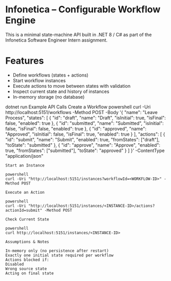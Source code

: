# Infonetica – Configurable Workflow Engine

This is a minimal state-machine API built in .NET 8 / C# as part of the Infonetica Software Engineer Intern assignment.



#  Features

- Define workflows (states + actions)
- Start workflow instances
- Execute actions to move between states with validation
- Inspect current state and history of instances
- In-memory storage (no database)






dotnet run
Example API Calls
    Create a Workflow
    powershell
    curl -Uri http://localhost:5151/workflows -Method POST -Body '{
    "name": "Leave Process",
    "states": [
        { "id": "draft", "name": "Draft", "isInitial": true, "isFinal": false, "enabled": true },
        { "id": "submitted", "name": "Submitted", "isInitial": false, "isFinal": false, "enabled": true },
        { "id": "approved", "name": "Approved", "isInitial": false, "isFinal": true, "enabled": true }
    ],
    "actions": [
        { "id": "submit", "name": "Submit", "enabled": true, "fromStates": ["draft"], "toState": "submitted" },
        { "id": "approve", "name": "Approve", "enabled": true, "fromStates": ["submitted"], "toState": "approved" }
    ]
    }' -ContentType "application/json"

    Start an Instance

    powershell
    curl -Uri "http://localhost:5151/instances?workflowId=<WORKFLOW-ID>" -Method POST

    Execute an Action

    powershell
    curl -Uri "http://localhost:5151/instances/<INSTANCE-ID>/actions?actionId=submit" -Method POST

    Check Current State

    powershell
    curl http://localhost:5151/instances/<INSTANCE-ID>

    Assumptions & Notes
    
    In-memory only (no persistence after restart)
    Exactly one initial state required per workflow
    Actions blocked if:
    Disabled
    Wrong source state
    Acting on final state

